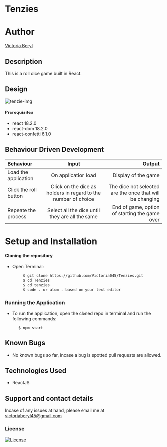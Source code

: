 # Tenzies

# Author 
[Victoria Beryl](https://github.com/Victoria045)

## Description
This is a roll dice game built in React.

## Design
![tenzie-img](https://user-images.githubusercontent.com/50333645/178216261-2ccb6870-0121-4949-abaf-b952f146bba4.png)

#### Prerequisites 
* react 18.2.0
* react-dom 18.2.0
* react-confetti 6.1.0

## Behaviour Driven Development
| Behaviour | Input | Output |
| :---------------- | :---------------: | ------------------: |
| Load the application | On application load | Display of the game |
| Click the roll button | Click on the dice as holders in regard to the number of choice | The dice not selected are the once that will be changing |
| Repeate the process | Select all the dice until they are all the same | End of game, option of starting the game over |

# Setup and Installation
#### Cloning the repository
* Open Terminal:
```bash
        $ git clone https://github.com/Victoria045/Tenzies.git
        $ cd Tenzies
        $ cd tenzies
        $ code . or atom . based on your text editor 
```

### Running the Application
* To run the application, open the cloned repo in terminal and run the following commands:
```bash
      $ npm start
```
## Known Bugs
* No known bugs so far, incase a bug is spotted pull requests are allowed.


## Technologies Used
* ReactJS


## Support and contact details
Incase of any issues at hand, please email me at victoriaberyl45@gmail.com

### License
[![License](https://img.shields.io/packagist/l/loopline-systems/closeio-api-wrapper.svg)](https://github.com/Victoria045/Tenzies/blob/master/LICENSE)
